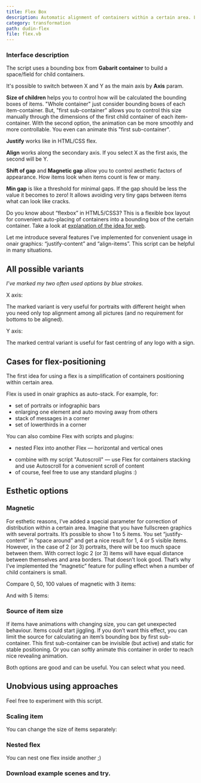 ```yaml
---
title: Flex Box
description: Automatic alignment of containers within a certain area. Like CSS FlexBox in Web.
category: transformation
path: dudin-flex
file: flex.vb
---
```


<interface-description image="flex-ui.png">

### Interface description

The script uses a bounding box from __Gabarit container__ to build a space/field for child containers.

It's possible to switch between X and Y as the main axis by __Axis__ param.

__Size of children__ helps you to control how will be calculated the bounding boxes of items. "Whole container" just consider bounding boxes of each item-container. But, "first sub-container" allows you to control this size manually through the dimensions of the first child container of each item-container. With the second option, the animation can be more smoothly and more controllable. You even can animate this "first sub-container".

__Justify__ works like in HTML/CSS flex.

__Align__ works along the secondary axis. If you select X as the first axis, the second will be Y.

__Shift of gap__ and __Magnetic gap__ allow you to control aesthetic factors of appearance. How items look when items count is few or many.

__Min gap__ is like a threshold for minimal gaps. If the gap should be less the value it becomes to zero! It allows avoiding very tiny gaps between items what can look like cracks.

</interface-description>

Do you know about “flexbox” in HTML5/CSS3? This is a flexible box layout for convenient auto-placing of containers into a bounding box of the certain container. Take a look at [explanation of the idea for web](https://css-tricks.com/snippets/css/a-guide-to-flexbox/).

Let me introduce several features I’ve implemented for convenient usage in onair graphics: “justify-content” and “align-items”. This script can be helpful in many situations.

## All possible variants
_I’ve marked my two often used options by blue strokes._

X axis:
<media-image name="flex-variants-x.png" />

The marked variant is very useful for portraits with different height when you need only top alignment among all pictures (and no requirement for bottoms to be aligned).

Y axis:
<media-image name="flex-variants-y.png" />

The marked central variant is useful for fast centring of any logo with a sign.

## Cases for flex-positioning

The first idea for using a flex is a simplification of containers positioning within certain area.

Flex is used in onair graphics as auto-stack. For example, for:

* set of portraits or infographic bars
* enlarging one element and auto moving away from others
* stack of messages in a corner
* set of lowerthirds in a corner

You can also combine Flex with scripts and plugins:

* nested Flex into another Flex — horizontal and vertical ones
<!-- * combine with [my script "Autoscroll"](/scripts/autoscroll/) — use Flex for containers stacking and use Autoscroll for a convenient scroll of content -->
* combine with my script "Autoscroll" — use Flex for containers stacking and use Autoscroll for a convenient scroll of content
* of course, feel free to use any standard plugins :)

## Esthetic options

### Magnetic

For esthetic reasons, I’ve added a special parameter for correction of distribution within a certain area. Imagine that you have fullscreen graphics with several portraits. It’s possible to show 1 to 5 items. You set “justify-content” in “space around” and get a nice result for 1, 4 or 5 visible items. However, in the case of 2 (or 3) portraits, there will be too much space between them. With correct logic 2 (or 3) items will have equal distance between themselves and area borders. That doesn’t look good. That’s why I’ve implemented the “magnetic” feature for pulling effect when a number of child containers is small.

Compare 0, 50, 100 values of magnetic with 3 items:

<media-image name="snap_flex3_0.png" />
<media-image name="snap_flex3_50.png" />
<media-image name="snap_flex3_100.png" />

And with 5 items:

<media-image name="snap_flex5_0.png" />
<media-image name="snap_flex5_50.png" />
<media-image name="snap_flex5_100.png" />

### Source of item size

If items have animations with changing size, you can get unexpected behaviour. Items could start jiggling. If you don’t want this effect, you can limit the source for calculating an item’s bounding box by first sub-container. This first sub-container can be invisible (but active) and static for stable positioning. Or you can softly animate this container in order to reach nice revealing animation.

<media-image name="flex-tree.png" />

<media-youtube url="https://www.youtube.com/embed/J473ItRQu7I" />

Both options are good and can be useful. You can select what you need.

## Unobvious using approaches

Feel free to experiment with this script.

### Scaling item

You can change the size of items separately:

<media-youtube url="https://www.youtube.com/embed/Fhdh3x5sCoE" />

### Nested flex

You can nest one flex inside another ;)

<media-youtube url="https://www.youtube.com/embed/8_F3VpzpOQo" />

### Download example scenes <media-file name="FlexExamples.via" /> and try.



